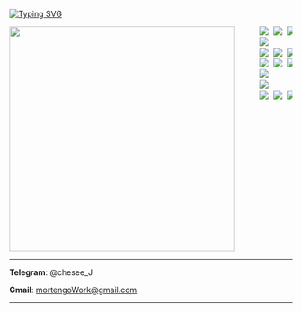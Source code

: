 [![Typing SVG](https://readme-typing-svg.herokuapp.com?font=Egyptienne+schmale&weight=900&size=30&duration=7000&pause=3000&color=1965F0&background=FF162C01&vCenter=true&multiline=true&repeat=false&random=false&width=435&lines=the+die+is+cast)](https://git.io/typing-svg)

</head>
<body>
<pre>    <img src="https://github.com/cheseeJ/cheseeJ/assets/173788330/1dace5d8-d941-4d3e-906e-8ca53b3236c9" align="left" width="400" height="400" /> <img src="https://img.shields.io/badge/С-F5F5F5?style=for-the-badge&logo=c&logoColor=A8B9CC"/> <img src="https://img.shields.io/badge/С++-F5F5F5?style=for-the-badge&logo=cplusplus&logoColor=00599C"/> <img src="https://img.shields.io/badge/Go-F5F5F5?style=for-the-badge&logo=go&logoColor=00ADD8"/>
     <img src="https://img.shields.io/badge/HTML5-F5F5F5?style=for-the-badge&logo=html5&logoColor=E34F26"/>
     <img src="https://img.shields.io/badge/VS-F5F5F5?style=for-the-badge&logo=visualstudio&logoColor=5C2D91"/> <img src="https://img.shields.io/badge/VS Code-F5F5F5?style=for-the-badge&logo=visualstudiocode&logoColor=007ACC"/> <img src="https://img.shields.io/badge/Qt-F5F5F5?style=for-the-badge&logo=qt&logoColor=41CD52"/>
     <img src="https://img.shields.io/badge/Git-F5F5F5?style=for-the-badge&logo=git&logoColor=F05032"/> <img src="https://img.shields.io/badge/Docker-F5F5F5?style=for-the-badge&logo=docker&logoColor=2496ED"/> <img src="https://img.shields.io/badge/Doxigen-F5F5F5?style=for-the-badge&logo=doxygen&logoColor=2C4AA8"/> <img src="https://img.shields.io/badge/VMware-F5F5F5?style=for-the-badge&logo=vmware&logoColor=607078"/> <img src="https://img.shields.io/badge/VirtualBox-F5F5F5?style=for-the-badge&logo=virtualbox&logoColor=183A61"/>
     <img src="https://img.shields.io/badge/postgresql-F5F5F5?style=for-the-badge&logo=postgresql&logoColor=1965F0"/>
     <img src="https://img.shields.io/badge/Windows Server-F5F5F5?style=for-the-badge&logo=windows10&logoColor=0078D6"/>
     <img src="https://img.shields.io/badge/Ubuntu-F5F5F5?style=for-the-badge&logo=ubuntu&logoColor=E95420"/> <img src="https://img.shields.io/badge/Debian-F5F5F5?style=for-the-badge&logo=debian&logoColor=A81D33"/> <img src="https://img.shields.io/badge/Astra-F5F5F5?style=for-the-badge&logo=artixlinux&logoColor=10A0CC"/> </pre>
</body>
</html>

---
**Telegram**: @chesee_J

**Gmail**: mortengoWork@gmail.com

---